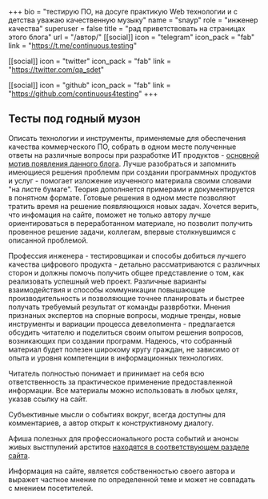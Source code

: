 +++
bio = "тестирую ПО, на досуге практикую Web технологии и с детства уважаю качественную музыку"
name = "snayp"
role = "инженер качества"
superuser = false
title = "рад приветствовать на страницах этого блога"
url = "/автор/"
[[social]]
  icon = "telegram"
  icon_pack = "fab"
  link = "https://t.me/continuous.testing"

[[social]]
  icon = "twitter"
  icon_pack = "fab"
  link = "https://twitter.com/qa_sdet"

[[social]]
  icon = "github"
  icon_pack = "fab"
  link = "https://github.com/continuous4testing"
+++

## Тесты под годный музон

Описать технологии и инструменты, применяемые для обеспечения качества коммерческого ПО, собрать в одном месте полученные ответы на различные вопросы при разработке ИТ продуктов - [основной мотив появления данного блога](/мотив/). Лучше разобраться и запомнить имеющиеся решения проблемм при создании программных продуктов и услуг - помогает изложение изученного материала своими словами "на листе бумаге". Теория дополняется примерами и документируется в понятном формате. Готовые решения в одном месте позволяют тратить время на решение появляющихся новых задач.  Хочется верить, что инфомация на сайте, поможет не только автору лучше ориентироваться в переработанном материале, но позволит получить провенное решение задачи, коллегам, впервые столкнувшимся с описанной проблемой.

Профессия инженера - тестировщикаи и способы добиться лучшего качества цифрового продукта - детально рассматриваются с различных сторон и должны помочь получить общее представление о том, как реализовать успешный web проект. Различные варианты взаимодействия и способы коммуникации повышающие производительность и позволяющие точнее планировать и быстрее получать требуемый результат от команды разврботки. Мнения признаных экспертов на спорные вопросы, модные тренды, новые инструменты и вариации процесса девелопмента - предлагается обсудить читателю и поделиться своим опытом решения вопросов, возникающих при создании программ. Надеюсь, что собранный материал будет полезен широкому кругу граждан, не зависимо от опыта и уровня компетенции в информационных технологиях.

Читатель полностью понимает и принимает на себя всю ответственность за практическое применение предоставленной информации. Все материалы можно использовать в любых целях, указав ссылку на сайт.

Субъективные мысли о событиях вокруг, всегда доступны для комментариев, а автор открыт к конструктивному диалогу.

Афиша полезных для профессионального роста событий и анонсы живых выстпулений арститов [находятся в соответствующем разделе сайта](/афиша/).

Информация на сайте, является собственностью своего автора и выражет частное мнение по определенной теме и может не совпадать с мнением посетителей.
